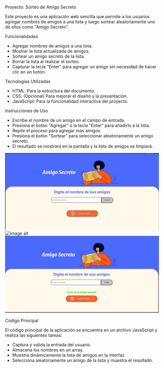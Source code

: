 Proyecto: Sorteo de Amigo Secreto

Este proyecto es una aplicación web sencilla que permite a los usuarios agregar nombres de 
amigos a una lista y luego sortear aleatoriamente uno de ellos como "Amigo Secreto".

Funcionalidades

- Agregar nombres de amigos a una lista.
- Mostrar la lista actualizada de amigos.
- Sortear un amigo secreto de la lista.
- Borrar la lista al realizar el sorteo.
- Capturar la tecla "Enter" para agregar un amigo sin necesidad de hacer clic en un botón.

Tecnologías Utilizadas

- HTML: Para la estructura del documento.
- CSS: (Opcional) Para mejorar el diseño y la presentación.
- JavaScript: Para la funcionalidad interactiva del proyecto.

Instrucciones de Uso

- Escribe el nombre de un amigo en el campo de entrada.
- Presiona el botón "Agregar" o la tecla "Enter" para añadirlo a la lista.
- Repite el proceso para agregar más amigos.
- Presiona el botón "Sortear" para seleccionar aleatoriamente un amigo secreto.
- El resultado se mostrará en la pantalla y la lista de amigos se limpiará.

![image alt](https://github.com/mroma92/challenge-amigo-secreto/blob/3a3b8f91c8ffffe7311ee9580c55746aee643a6c/Inicial.jpg)
![image alt](https://github.com/mroma92/challenge-amigo-secreto/blob/7c7c1b753b65cee5ded1d7507df41f9e03645d61/A%C3%B1adir-nombres.jpg)
![image alt](https://github.com/mroma92/challenge-amigo-secreto/blob/bf972b9027623d94ab2a694b8f8c7ff7dce0a926/Amigo-sorteado.jpg)

Código Principal

El código principal de la aplicación se encuentra en un archivo JavaScript y realiza las siguientes tareas:

- Captura y valida la entrada del usuario.
- Almacena los nombres en un array.
- Muestra dinámicamente la lista de amigos en la interfaz.
- Selecciona aleatoriamente un amigo de la lista y muestra el resultado.
